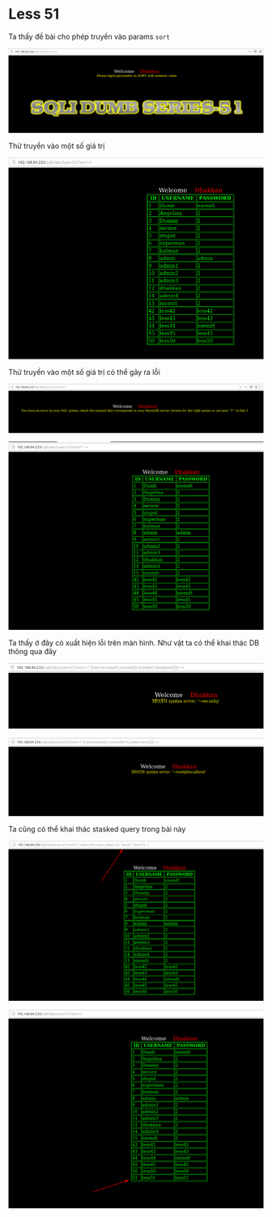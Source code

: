 # Less 51

Ta thấy đề bài cho phép truyền vào params `sort`

![](../images/sqli-labs/Less-51/01.png)

Thử truyền vào một số giá trị

![](../images/sqli-labs/Less-51/02.png)

Thử truyền vào một số giá trị có thể gây ra lỗi

![](../images/sqli-labs/Less-51/03.png)

![](../images/sqli-labs/Less-51/04.png)

Ta thấy ở đây có xuất hiện lỗi trên màn hình. Như vật ta có thể khai thác DB thông qua đây

![](../images/sqli-labs/Less-51/05.png)

![](../images/sqli-labs/Less-51/06.png)

Ta cũng có thể khai thác stasked query trong bài này

![](../images/sqli-labs/Less-51/07.png)

![](../images/sqli-labs/Less-51/08.png)